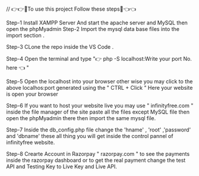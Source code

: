 // 👉👉👀To use this project Follow these steps👀👈👈 

Step-1 Install XAMPP Server And start the apache server and MySQL 
       then open the phpMyadmin
Step-2 Import the mysql data base files into the import section .     

Step-3 CLone the repo inside the VS Code .

Step-4 Open the terminal and type "👉 php -S localhost:Write your port No. here 👈 "

Step-5 Open the localhost into your browser other wise you may
       click to the above localhos:port generated using the " CTRL + Click "
       Here your website is open your browser

Step-6 If you want to host your website live you may use " infinityfree.com "
        inside the file manager of the site paste all the files except MySQL file
        then open the phpMyadmin there then import the same mysql file.

Step-7 Inside the db_config.php file change the 'hname' , 'root' ,'password' and 'dbname'
       these all thing you will get inside the control pannel of infinityfree website.

Step-8 Crearte Account in Razorpay " razorpay.com " to see the payments inside the razorpay dashboard
       or to get the real payment change the test API and Testing Key to Live Key and Live API.
       




